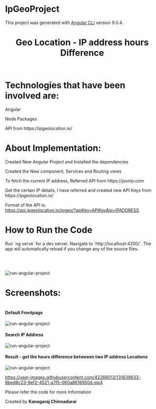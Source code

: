 # IpGeoProject

This project was generated with [Angular CLI](https://github.com/angular/angular-cli) version 9.0.4.

<h1 align="center">Geo Location - IP address hours Difference</h1>
<p align="center"><img src="https://analyticsindiamag.com/wp-content/uploads/2017/12/bigstock-202430302.jpg" alt="" /></p>


<p align="center"><img src="https://images.g2crowd.com/uploads/product/image/social_landscape/social_landscape_7543ac406d0ebb6b9eff697cd0137720/ipgeolocation.png" alt="" /></p>


<h1>Technologies that have been involved are: </h1>
<p>Angular</p>
<p>Node Packages</p>
<p>API from https://ipgeolocation.io/ <p>
  
  
  
<h1>About Implementation: </h1>
  <p>Created New Angular Project and Installed the dependencies</p>
  
  <p>Created the New component, Services and Routing views<p>
  
  <p>To fetch the current IP address, Referred API from https://jsonip.com </p>
    
  <p>Get the certain IP details, I have referred and created new API Keys from https://ipgeolocation.io/ </p>
    
  <p>Format of the API is: <br />
  <a href="https://api.ipgeolocation.io/ipgeo/?apiKey=APIKey&ip=IPADDRESS">https://api.ipgeolocation.io/ipgeo/?apiKey=APIKey&ip=IPADDRESS</a>
  </p>

  
<h1>How to Run the Code</h1>
<p> Run `ng serve` for a dev server. Navigate to `http://localhost:4200/`. The app will automatically reload if you change any of the source files.</p><br/><br/>

![run-angular-project](https://user-images.githubusercontent.com/42266013/131636427-2a9d0cb4-c2cf-4050-b5bb-96a107523766.JPG)



<h1>Screenshots:<h1>

<h4>Default Frontpage</h4>
  
![run-angular-project](https://user-images.githubusercontent.com/42266013/131638309-4323c63a-6451-46dc-b3d9-40aa876c16c6.JPG)


 

<h4>Search IP Address </h4>
  
![run-angular-project](https://user-images.githubusercontent.com/42266013/131637244-3be9bfb7-2722-4268-bc2c-49f92fd03a66.JPG)
 
 

<h4>Result - get the hours difference betweeen two IP address Locations</h4>
  
![run-angular-project](https://user-images.githubusercontent.com/42266013/131637316-27261804-2d3c-4bba-b0a3-cb937a315b37.JPG)
 


https://user-images.githubusercontent.com/42266013/131639633-8bed8c23-9ef2-4521-a7f5-060a8616950d.mp4



<p>Please refer the code for more Information </p>
  
<p>Created by <b>Kanagaraj Chinnadurai</b></p>
